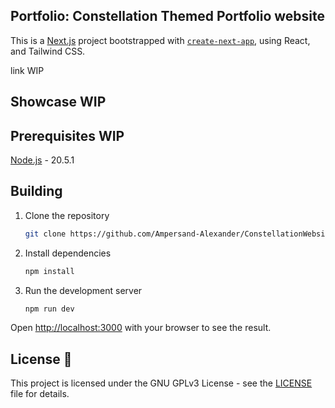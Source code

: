 ## Portfolio: Constellation Themed Portfolio website

This is a [Next.js](https://nextjs.org/) project bootstrapped with [`create-next-app`](https://github.com/vercel/next.js/tree/canary/packages/create-next-app), using React, and Tailwind CSS.

link WIP

## Showcase WIP

## Prerequisites WIP

[Node.js](https://nodejs.org/en) - 20.5.1

## Building

1. Clone the repository

    ```bash
    git clone https://github.com/Ampersand-Alexander/ConstellationWebsiteV2.git
    ```

2. Install dependencies

    ```bash
    npm install
    ```

3. Run the development server

    ```bash
    npm run dev
    ```

Open [http://localhost:3000](http://localhost:3000) with your browser to see the result.

## License 📄

This project is licensed under the GNU GPLv3 License - see the [LICENSE](LICENSE) file for details.
